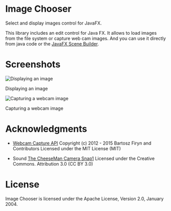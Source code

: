 Image Chooser
=============

Select and display images control for JavaFX.

This library includes an edit control for Java FX. It allows to load images from the file system or capture web cam images. And you can use it directly from java code or the [JavaFX Scene Builder](http://www.oracle.com/technetwork/java/javase/downloads/javafxscenebuilder-info-2157684.html).

Screenshots
===========

![Displaying an image](https://raw.github.com/adrianromero/imagechooser/master/screenshot-demo1.png)

Displaying an image

![Capturing a webcam image](https://raw.github.com/adrianromero/imagechooser/master/screenshot-demo2.png)

Capturing a webcam image

Acknowledgments
===============

* [Webcam Capture API](https://github.com/sarxos/webcam-capture) 
Copyright (c) 2012 - 2015 Bartosz Firyn and Contributors
Licensed under the MIT License (MIT)

* Sound [The CheeseMan Camera Snap1](https://www.freesound.org/people/thecheeseman/sounds/51360/)
Licensed under the Creative Commons. Attribution 3.0 (CC BY 3.0)

License
=======

Image Chooser is licensed under the Apache License, Version 2.0, January 2004.
